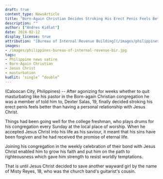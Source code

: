 ```yaml
---
draft: true
content_type: NewsArticle
title: "Born-Again Christian Decides Stroking His Erect Penis Feels Better Than Having a Personal Relationship With Jesus Christ"
description: ""
author: ["Andres Kidlat"]
date: 2024-02-12
display_license: true
attribution: "[Bureau of Internal Revenue Building](/images/philippines-bureau-of-internal-revenue-bir.jpg) in Intramuros photo from [Wikimedia](https://commons.wikimedia.org/wiki/File:Intramurosjf0746_32.JPG). [Creative Commons](https://creativecommons.org/licenses/by-sa/3.0/deed.en) BY-SA 3.0."
images: 
- /images/philippines-bureau-of-internal-revenue-bir.jpg
tags:
- Philippine news satire
- Born-Again Christian
- Jesus Christ
- masturbation
kudlit: ‘single’ “double”
---
```

(Caloocan City, Philippines) -- After agonizing for weeks whether to quit masturbating like his pastor in the Born-again Christian congregation he was a member of told him to, Dexter Salas, 19, finally decided stroking his erect penis feels better than having a personal relationship with Jesus Christ.

Things had been going well for the college freshman, who plays drums for his congregation every Sunday at the local place of worship. When he accepted Jesus Christ into his life as his saviour, it meant that his sins have been forgiven and he had received the promise of eternal life.

Joining his congregation in the weekly celebration of their bond with Jesus Christ enabled him to grow his faith and put him on the path to righteousness which gave him strength to resist worldly temptations.

That is until Jesus Christ decided to save another wayward girl by the name of Misty Reyes, 18, who was the church band's guitarist's cousin. 
